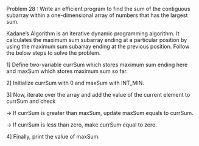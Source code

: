 Problem 28 :
Write an efficient program to find the sum of the contiguous subarray within a one-dimensional array of numbers that has the largest sum.

Kadane’s Algorithm is an iterative dynamic programming algorithm. It calculates the maximum sum subarray ending at a particular position by using the maximum sum subarray ending at the previous position. Follow the below steps to solve the problem.

1] Define two-variable currSum which stores maximum sum ending here and maxSum which stores maximum sum so far.

2] Initialize currSum with 0 and maxSum with INT_MIN.

3] Now, iterate over the array and add the value of the current element to currSum and check

  -> If currSum is greater than maxSum, update maxSum equals to currSum.
  
  -> If currSum is less than zero, make currSum equal to zero.

4] Finally, print the value of maxSum.
